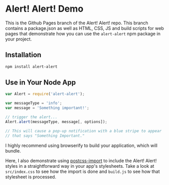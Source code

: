 # Alert! Alert! Demo

This is the Github Pages branch of the Alert! Alert! repo. This branch contains a package.json as well as HTML, CSS, JS and build scripts for web pages that demonstrate how you can use the `alert-alert` npm package in your project.

## Installation

```bash
npm install alert-alert
```

## Use in Your Node App

```javascript
var Alert = require('alert-alert');

var messageType = 'info';
var message = 'Something important!';

// trigger the alert...
Alert.alert(messageType, message[, options]);

// This will cause a pop-up notification with a blue stripe to appear
// that says "Something Important."
```

I highly recommend using browserify to build your application, which will bundle.

Here, I also demonstrate using [postcss-import](https://github.com/postcss/postcss-import) to include the Alert! Alert! styles in a straightforward way in your app's stylesheets. Take a look at `src/index.css` to see how the import is done and `build.js` to see how that stylesheet is processed.
